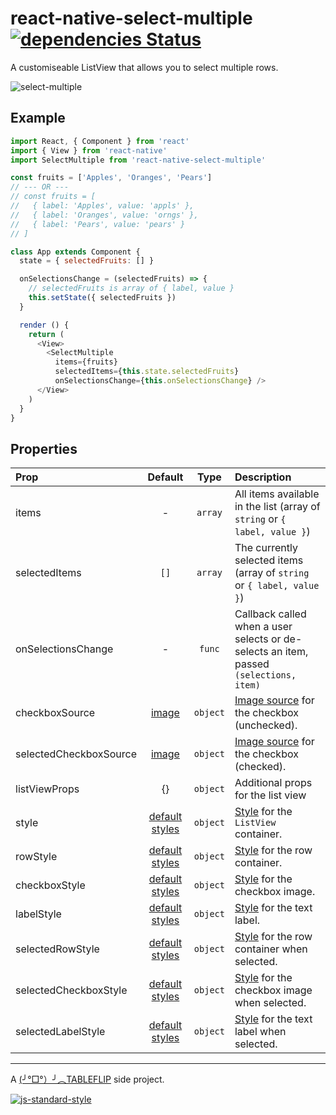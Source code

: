 # react-native-select-multiple [![dependencies Status](https://david-dm.org/tableflip/react-native-select-multiple/status.svg)](https://david-dm.org/tableflip/react-native-select-multiple)

A customiseable ListView that allows you to select multiple rows.

![select-multiple](https://cloud.githubusercontent.com/assets/152863/20929245/3569a3c6-bbc1-11e6-9d80-7f13e4c532c5.gif)

## Example

```js
import React, { Component } from 'react'
import { View } from 'react-native'
import SelectMultiple from 'react-native-select-multiple'

const fruits = ['Apples', 'Oranges', 'Pears']
// --- OR ---
// const fruits = [
//   { label: 'Apples', value: 'appls' },
//   { label: 'Oranges', value: 'orngs' },
//   { label: 'Pears', value: 'pears' }
// ]

class App extends Component {
  state = { selectedFruits: [] }

  onSelectionsChange = (selectedFruits) => {
    // selectedFruits is array of { label, value }
    this.setState({ selectedFruits })
  }

  render () {
    return (
      <View>
        <SelectMultiple
          items={fruits}
          selectedItems={this.state.selectedFruits}
          onSelectionsChange={this.onSelectionsChange} />
      </View>
    )
  }
}
```

## Properties

| Prop  | Default  | Type | Description |
| :------------ |:---------------:| :---------------:| :-----|
| items | - | `array` | All items available in the list (array of `string` or `{ label, value }`) |
| selectedItems | `[]` | `array` | The currently selected items (array of `string` or `{ label, value }`) |
| onSelectionsChange | - | `func` | Callback called when a user selects or de-selects an item, passed `(selections, item)` |
| checkboxSource | [image](images/icon-checkbox.png) | `object` | [Image source](https://facebook.github.io/react-native/docs/image.html#source) for the checkbox (unchecked). |
| selectedCheckboxSource | [image](images/icon-checkbox-checked.png) | `object` | [Image source](https://facebook.github.io/react-native/docs/image.html#source) for the checkbox (checked). |
| listViewProps | {} | `object` | Additional props for the list view |
| style | [default styles](src/SelectMultiple.styles.js) | `object` | [Style](https://facebook.github.io/react-native/docs/scrollview.html#style) for the `ListView` container. |
| rowStyle | [default styles](src/SelectMultiple.styles.js) | `object` | [Style](https://facebook.github.io/react-native/docs/view.html#style) for the row container. |
| checkboxStyle | [default styles](src/SelectMultiple.styles.js) | `object` | [Style](https://facebook.github.io/react-native/docs/image.html#style) for the checkbox image. |
| labelStyle | [default styles](src/SelectMultiple.styles.js) | `object` | [Style](https://facebook.github.io/react-native/docs/text.html#style) for the text label. |
| selectedRowStyle | [default styles](src/SelectMultiple.styles.js) | `object` | [Style](https://facebook.github.io/react-native/docs/view.html#style) for the row container when selected. |
| selectedCheckboxStyle | [default styles](src/SelectMultiple.styles.js) | `object` | [Style](https://facebook.github.io/react-native/docs/image.html#style) for the checkbox image when selected. |
| selectedLabelStyle | [default styles](src/SelectMultiple.styles.js) | `object` | [Style](https://facebook.github.io/react-native/docs/text.html#style) for the text label when selected. |

----

A [(╯°□°）╯︵TABLEFLIP](https://tableflip.io) side project.

[![js-standard-style](https://cdn.rawgit.com/feross/standard/master/badge.svg)](https://github.com/feross/standard)
